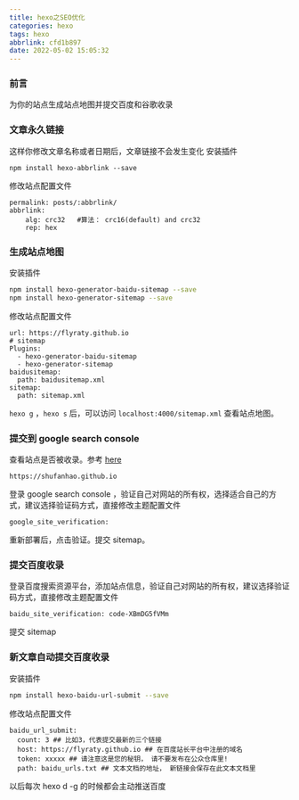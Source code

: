 ```yaml
---
title: hexo之SEO优化
categories: hexo
tags: hexo
abbrlink: cfd1b897
date: 2022-05-02 15:05:32
---
```


### 前言
为你的站点生成站点地图并提交百度和谷歌收录
<!--more-->

### 文章永久链接
这样你修改文章名称或者日期后，文章链接不会发生变化
安装插件
```
npm install hexo-abbrlink --save

```
修改站点配置文件
```
permalink: posts/:abbrlink/
abbrlink:
    alg: crc32   #算法： crc16(default) and crc32
    rep: hex
```

### 生成站点地图
安装插件
```sh
npm install hexo-generator-baidu-sitemap --save
npm install hexo-generator-sitemap --save
```
修改站点配置文件
```
url: https://flyraty.github.io
# sitemap
Plugins:
  - hexo-generator-baidu-sitemap
  - hexo-generator-sitemap
baidusitemap:
  path: baidusitemap.xml
sitemap:
  path: sitemap.xml
```
`hexo g` ，`hexo s` 后，可以访问 `localhost:4000/sitemap.xml` 查看站点地图。

### 提交到 google search console
查看站点是否被收录。参考 [here](https://theme-stun.github.io/docs/zh-CN/advanced/third-part.html#谷歌站长)
```
https://shufanhao.github.io
```
登录 google search console ，验证自己对网站的所有权，选择适合自己的方式，建议选择验证码方式，直接修改主题配置文件
```
google_site_verification: 
```
重新部署后，点击验证。提交 sitemap。

### 提交百度收录
登录百度搜索资源平台，添加站点信息，验证自己对网站的所有权，建议选择验证码方式，直接修改主题配置文件
```
baidu_site_verification: code-XBmDG5fVMm
```
提交 sitemap

### 新文章自动提交百度收录
安装插件
```sh
npm install hexo-baidu-url-submit --save
```
修改站点配置文件
```
baidu_url_submit:
  count: 3 ## 比如3，代表提交最新的三个链接
  host: https://flyraty.github.io ## 在百度站长平台中注册的域名
  token: xxxxx ## 请注意这是您的秘钥， 请不要发布在公众仓库里!
  path: baidu_urls.txt ## 文本文档的地址， 新链接会保存在此文本文档里
```
以后每次 hexo d -g 的时候都会主动推送百度
